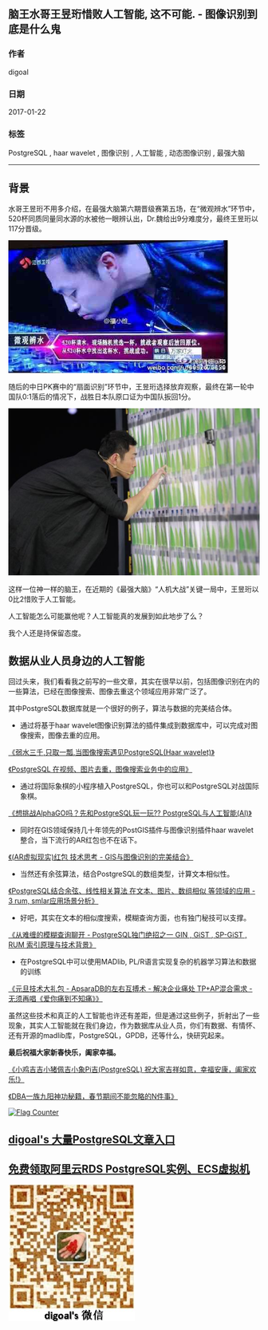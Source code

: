 ## 脑王水哥王昱珩惜败人工智能, 这不可能. - 图像识别到底是什么鬼      
       
### 作者       
digoal        
          
### 日期        
2017-01-22                                  
        
### 标签                                                                                                                        
PostgreSQL , haar wavelet , 图像识别 , 人工智能 , 动态图像识别 , 最强大脑     
      
----        
      
## 背景      
水哥王昱珩不用多介绍，在最强大脑第六期晋级赛第五场，在“微观辨水”环节中，520杯同质同量同水源的水被他一眼辨认出，Dr.魏给出9分难度分，最终王昱珩以117分晋级。  
  
![pic](20170122_01_pic_001.jpg)  
  
随后的中日PK赛中的“扇面识别”环节中，王昱珩选择放弃观察，最终在第一轮中国队0:1落后的情况下，战胜日本队原口证为中国队扳回1分。  
  
![pic](20170122_01_pic_002.jpg)  
  
这样一位神一样的脑王，在近期的《最强大脑》“人机大战”关键一局中，王昱珩以0比2惜败于人工智能。  
  
人工智能怎么可能赢他呢？人工智能真的发展到如此地步了么？  
  
我个人还是持保留态度。  
  
## 数据从业人员身边的人工智能
回过头来，我们看看我之前写的一些文章，其实在很早以前，包括图像识别在内的一些算法，已经在图像搜索、图像去重这个领域应用非常广泛了。  
  
其中PostgreSQL数据库就是一个很好的例子，算法与数据的完美结合体。   
  
- 通过将基于haar wavelet图像识别算法的插件集成到数据库中，可以完成对图像搜索，图像去重的应用。  
  
[《弱水三千,只取一瓢,当图像搜索遇见PostgreSQL(Haar wavelet)》](../201607/20160726_01.md)    
  
[《PostgreSQL 在视频、图片去重，图像搜索业务中的应用》](../201611/20161126_01.md)   
  
- 通过将国际象棋的小程序植入PostgreSQL，你也可以和PostgreSQL对战国际象棋。  
  
[《想挑战AlphaGO吗？先和PostgreSQL玩一玩?? PostgreSQL与人工智能(AI)》](../201701/20170106_01.md)  
  
- 同时在GIS领域保持几十年领先的PostGIS插件与图像识别插件haar wavelet整合，当下流行的AR红包也不在话下。  
  
[《(AR虚拟现实)红包 技术思考 - GIS与图像识别的完美结合》](../201701/20170113_01.md)    
  
- 当然还有余弦算法，结合PostgreSQL的数组类型，计算文本相似性。  
  
[《PostgreSQL结合余弦、线性相关算法 在文本、图片、数组相似 等领域的应用 - 3 rum, smlar应用场景分析》](../201701/20170116_04.md)  
  
- 好吧，其实在文本的相似度搜索，模糊查询方面，也有独门秘技可以支撑。  
  
[《从难缠的模糊查询聊开 - PostgreSQL独门绝招之一 GIN , GiST , SP-GiST , RUM 索引原理与技术背景》](../201612/20161231_01.md)   
  
- 在PostgreSQL中可以使用MADlib, PL/R语言实现复杂的机器学习算法和数据的训练  
  
[《元旦技术大礼包 - ApsaraDB的左右互搏术 - 解决企业痛处 TP+AP混合需求 - 无须再唱《爱你痛到不知痛》》](../201701/20170101_02.md)   
  
虽然这些技术和真正的人工智能也许还有差距，但是通过这些例子，折射出了一些现象，其实人工智能就在我们身边，作为数据库从业人员，你们有数据、有情怀、还有开源的madlib库，PostgreSQL，GPDB，还等什么，快研究起来。  
  
**最后祝福大家新春快乐，阖家幸福。**  
  
[《小鸡吉吉小猪佩吉小象Pi吉(PostgreSQL) 祝大家吉祥如意，幸福安康，阖家欢乐!》](../201701/20170120_01.md)    
  
[《DBA一族九阳神功秘籍，春节期间不能忽略的N件事》](../201701/20170120_02.md)    
                                                            
                                                                    
                          
  
<a rel="nofollow" href="http://info.flagcounter.com/h9V1"  ><img src="http://s03.flagcounter.com/count/h9V1/bg_FFFFFF/txt_000000/border_CCCCCC/columns_2/maxflags_12/viewers_0/labels_0/pageviews_0/flags_0/"  alt="Flag Counter"  border="0"  ></a>  
  
  
  
  
  
  
## [digoal's 大量PostgreSQL文章入口](https://github.com/digoal/blog/blob/master/README.md "22709685feb7cab07d30f30387f0a9ae")
  
  
## [免费领取阿里云RDS PostgreSQL实例、ECS虚拟机](https://free.aliyun.com/ "57258f76c37864c6e6d23383d05714ea")
  
  
![digoal's weixin](../pic/digoal_weixin.jpg "f7ad92eeba24523fd47a6e1a0e691b59")
  
